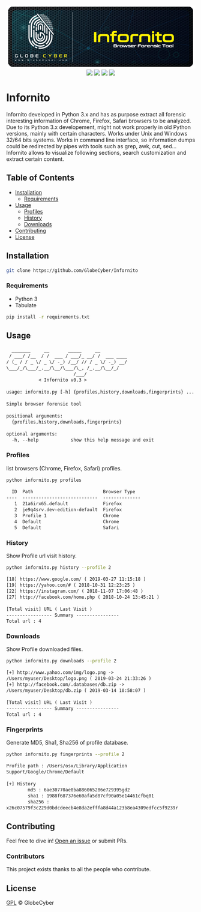 <p align="center">
<img src="repo/infornito.png" ><br>
<img src="https://img.shields.io/badge/Python-3.*-blue.svg">
<img src="https://img.shields.io/github/license/GlobeCyber/Infornito.svg">
<img src="https://img.shields.io/github/release-pre/GlobeCyber/Infornito.svg"> 
<img src="https://img.shields.io/github/issues-raw/GlobeCyber/Infornito.svg">
</p>

# Infornito 
Infornito developed in Python 3.x and has as purpose extract all forensic interesting information of Chrome, Firefox, Safari browsers to be analyzed. Due to its Python 3.x developement, might not work properly in old Python versions, mainly with certain characters. Works under Unix and Windows 32/64 bits systems. Works in command line interface, so information dumps could be redirected by pipes with tools such as grep, awk, cut, sed... Infornito allows to visualize following sections, search customization and extract certain content.

## Table of Contents

- [Installation](#installation)
	- [Requirements](#requirements)
- [Usage](#usage)
  - [Profiles](#profiles)
  - [History](#history)
  - [Downloads](#downloads)
- [Contributing](#contributing)
- [License](#license)


## Installation
```bash
git clone https://github.com/GlobeCyber/Infornito
```
### Requirements
- Python 3
- Tabulate

```bash
pip install -r requirements.txt
```
## Usage
```
  _______     __       _____     __
 / ___/ /__  / /  ___ / ___/_ __/ /  ___ ____
/ (_ / / _ \/ _ \/ -_) /__/ // / _ \/ -_) __/
\___/_/\___/_.__/\__/\___/\_, /_.__/\__/_/
                         /___/
            < Infornito v0.3 >

usage: infornito.py [-h] {profiles,history,downloads,fingerprints} ...

Simple browser forensic tool

positional arguments:
  {profiles,history,downloads,fingerprints}

optional arguments:
  -h, --help            show this help message and exit
```
### Profiles
list browsers (Chrome, Firefox, Safari) profiles.
```bash
python infornito.py profiles
```
```
  ID  Path                          Browser Type
----  ----------------------------  --------------
   1  21a6irx65.default             Firefox
   2  je9q4srv.dev-edition-default  Firefox
   3  Profile 1                     Chrome
   4  Default                       Chrome
   5  Default                       Safari
```
### History
Show Profile url visit history.
```bash
python infornito.py history --profile 2
```
```
[18] https://www.google.com/ ( 2019-03-27 11:15:18 )
[19] https://yahoo.com/# ( 2018-10-31 12:23:25 )
[22] https://instagram.com/ ( 2018-11-07 17:06:48 )
[27] http://facebook.com/home.php ( 2018-10-24 13:45:21 )

[Total visit] URL ( Last Visit )
----------------- Summary ----------------
Total url : 4
```

### Downloads
Show Profile downloaded files.
```bash
python infornito.py downloads --profile 2
```
```
[+] http://www.yahoo.com/img/logo.png -> /Users/myuser/Desktop/logo.png ( 2019-03-24 21:33:26 )
[+] http://facebook.com/.databases/db.zip -> /Users/myuser/Desktop/db.zip ( 2019-03-14 10:58:07 )

[Total visit] URL ( Last Visit )
----------------- Summary ----------------
Total url : 4
```
### Fingerprints
Generate MD5, Sha1, Sha256 of profile database.
```bash
python infornito.py fingerprints --profile 2
```
```
Profile path : /Users/osx/Library/Application Support/Google/Chrome/Default

[+] History
        md5 : 6ae30770ae0ba886065286e729395gd2
        sha1 : 1988f687376e60afa5d87cf90a05e14461cfbq01
        sha256 : x26c07579f3c229d0bdcdeecb4e8da2efffa8d44a123b8ea4309edfcc5f9239r
```
## Contributing

Feel free to dive in! [Open an issue](https://github.com/globecyber/Infornito/issues/new) or submit PRs.

### Contributors

This project exists thanks to all the people who contribute.

## License

[GPL](LICENSE) © GlobeCyber
